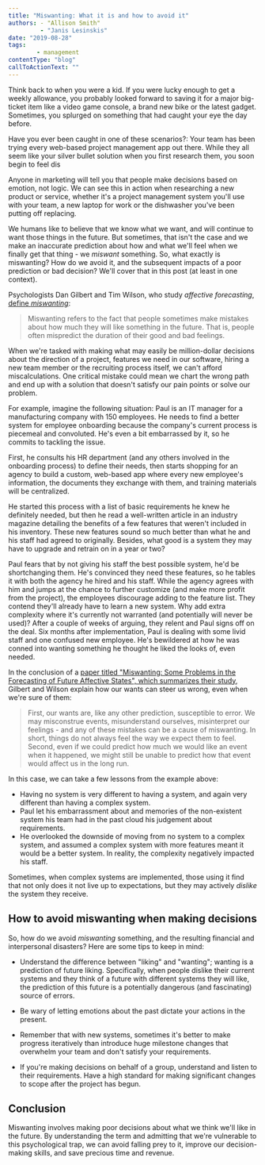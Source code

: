 ```yaml
---
title: "Miswanting: What it is and how to avoid it"
authors: - "Allison Smith"
         - "Janis Lesinskis"
date: "2019-08-28"
tags: 
        - management
contentType: "blog"
callToActionText: ""
---
```


Think back to when you were a kid. If you were lucky enough to get a weekly allowance, you probably looked forward to saving it for a major big-ticket item like a video game console, a brand new bike or the latest gadget. Sometimes, you splurged on something that had caught your eye the day before. 

Have you ever been caught in one of these scenarios?: Your team has been trying every web-based project management app out there. While they all seem like your silver bullet solution when you first research them, you soon begin to feel dis



Anyone in marketing will tell you that people make decisions based on emotion, not logic. We can see this in action when researching a new product or service, whether it's a project management system you'll use with your team, a new laptop for work or the dishwasher you've been putting off replacing. 

We humans like to believe that we know what we want, and will continue to want those things in the future. But sometimes, that isn't the case and we make an inaccurate prediction about how and what we'll feel when we finally get that thing - we *miswant* something. So, what exactly is miswanting? How do we avoid it, and the subsequent impacts of a poor prediction or bad decision? We'll cover that in this post (at least in one context).

Psychologists Dan Gilbert and Tim Wilson, who study *affective forecasting*, [define *miswanting*](https://www.apa.org/science/about/psa/2004/04/pelham):


> Miswanting refers to the fact that people sometimes make mistakes about how much they will like something in the future. That is, people often mispredict the duration of their good and bad feelings. 
> 

When we're tasked with making what may easily be million-dollar decisions about the direction of a project, features we need in our software, hiring a new team member or the recruiting process itself, we can't afford miscalculations. One critical mistake could mean we chart the wrong path and end up with a solution that doesn't satisfy our pain points or solve our problem. 

For example, imagine the following situation: Paul is an IT manager for a manufacturing company with 150 employees. He needs to find a better system for employee onboarding because the company's current process is piecemeal and convoluted. He's even a bit embarrassed by it, so he commits to tackling the issue.

First, he consults his HR department (and any others involved in the onboarding process) to define their needs, then starts shopping for an agency to build a custom, web-based app where every new employee's information, the documents they exchange with them, and training materials will be centralized. 

He started this process with a list of basic requirements he knew he definitely needed, but then he read a well-written article in an industry magazine detailing the benefits of a few features that weren't included in his inventory. These new features sound so much better than what he and his staff had agreed to originally. Besides, what good is a system they may have to upgrade and retrain on in a year or two? 

Paul fears that by not giving his staff the best possible system, he'd be shortchanging them. He's convinced they need these features, so he tables it with both the agency he hired and his staff. While the agency agrees with him and jumps at the chance to further customize (and make more profit from the project), the employees discourage adding to the feature list. They contend they'll already have to learn a new system. Why add extra complexity where it's currently not warranted (and potentially will never be used)? After a couple of weeks of arguing, they relent and Paul signs off on the deal. Six months after implementation, Paul is dealing with some livid staff and one confused new employee. He's bewildered at how he was conned into wanting something he thought he liked the looks of, even needed. 

In the conclusion of a [paper titled "Miswanting: Some Problems in the Forecasting of Future Affective States", which summarizes their study](https://dash.harvard.edu/handle/1/14549983), Gilbert and Wilson explain how our wants can steer us wrong, even when we're sure of them:

> First, our wants are, like any other prediction, susceptible to error. We may misconstrue events, misunderstand ourselves, misinterpret our feelings - and any of these mistakes can be a cause of miswanting. In short, things do not always feel the way we expect them to feel. Second, even if we could predict how much we would like an event when it happened, we might still be unable to predict how that event would affect us in the long run.

In this case, we can take a few lessons from the example above:

- Having no system is very different to having a system, and again very different than having a complex system.   
- Paul let his embarrassment about and memories of the non-existent system his team had in the past cloud his judgement about requirements. 
- He overlooked the downside of moving from no system to a complex system, and assumed  a complex system with more features meant it would be a better system. In reality, the complexity negatively impacted his staff. 

Sometimes, when complex systems are implemented, those using it find that not only does it not live up to expectations, but they may actively *dislike* the system they receive. 



## How to avoid miswanting when making decisions

So, how do we avoid *miswanting* something, and the resulting financial and interpersonal disasters? Here are some tips to keep in mind: 

- Understand the difference between "liking" and "wanting"; wanting is a prediction of future liking. Specifically, when people dislike their current systems and they think of a future with different systems they will like, the prediction of this future is a potentially dangerous (and fascinating) source of errors.

- Be wary of letting emotions about the past dictate your actions in the present. 

- Remember that with new systems, sometimes it's better to make progress iteratively than introduce huge milestone changes that overwhelm your team and don't satisfy your requirements. 

- If you're making decisions on behalf of a group, understand and listen to their requirements. Have a high standard for making significant changes to scope after the project has begun. 

  

## Conclusion

Miswanting involves making poor decisions about what we think we'll like in the future. By understanding the term and admitting that we're vulnerable to this psychological trap, we can avoid falling prey to it, improve our decision-making skills, and save precious time and revenue. 